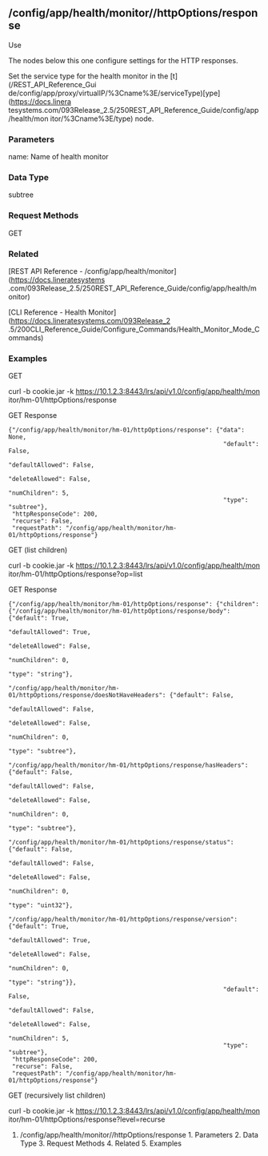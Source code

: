 ## /config/app/health/monitor/<name>/httpOptions/response

Use

The nodes below this one configure settings for the HTTP responses.

Set the service type for the health monitor in the [t](/REST_API_Reference_Gui
de/config/app/proxy/virtualIP/%3Cname%3E/serviceType)[ype](https://docs.linera
tesystems.com/093Release_2.5/250REST_API_Reference_Guide/config/app/health/mon
itor/%3Cname%3E/type) node.

### Parameters

name: Name of health monitor

### Data Type

subtree

### Request Methods

GET

### Related

[REST API Reference - /config/app/health/monitor](https://docs.lineratesystems
.com/093Release_2.5/250REST_API_Reference_Guide/config/app/health/monitor)

[CLI Reference - Health Monitor](https://docs.lineratesystems.com/093Release_2
.5/200CLI_Reference_Guide/Configure_Commands/Health_Monitor_Mode_Commands)

### Examples

GET

curl -b cookie.jar -k https://10.1.2.3:8443/lrs/api/v1.0/config/app/health/mon
itor/hm-01/httpOptions/response

GET Response

    
    {"/config/app/health/monitor/hm-01/httpOptions/response": {"data": None,
                                                                "default": False,
                                                                "defaultAllowed": False,
                                                                "deleteAllowed": False,
                                                                "numChildren": 5,
                                                                "type": "subtree"},
     "httpResponseCode": 200,
     "recurse": False,
     "requestPath": "/config/app/health/monitor/hm-01/httpOptions/response"}
    

GET (list children)

curl -b cookie.jar -k https://10.1.2.3:8443/lrs/api/v1.0/config/app/health/mon
itor/hm-01/httpOptions/response?op=list

GET Response

    
    {"/config/app/health/monitor/hm-01/httpOptions/response": {"children": {"/config/app/health/monitor/hm-01/httpOptions/response/body": {"default": True,
                                                                                                                                              "defaultAllowed": True,
                                                                                                                                              "deleteAllowed": False,
                                                                                                                                              "numChildren": 0,
                                                                                                                                              "type": "string"},
                                                                              "/config/app/health/monitor/hm-01/httpOptions/response/doesNotHaveHeaders": {"default": False,
                                                                                                                                                            "defaultAllowed": False,
                                                                                                                                                            "deleteAllowed": False,
                                                                                                                                                            "numChildren": 0,
                                                                                                                                                            "type": "subtree"},
                                                                              "/config/app/health/monitor/hm-01/httpOptions/response/hasHeaders": {"default": False,
                                                                                                                                                    "defaultAllowed": False,
                                                                                                                                                    "deleteAllowed": False,
                                                                                                                                                    "numChildren": 0,
                                                                                                                                                    "type": "subtree"},
                                                                              "/config/app/health/monitor/hm-01/httpOptions/response/status": {"default": False,
                                                                                                                                                "defaultAllowed": False,
                                                                                                                                                "deleteAllowed": False,
                                                                                                                                                "numChildren": 0,
                                                                                                                                                "type": "uint32"},
                                                                              "/config/app/health/monitor/hm-01/httpOptions/response/version": {"default": True,
                                                                                                                                                 "defaultAllowed": True,
                                                                                                                                                 "deleteAllowed": False,
                                                                                                                                                 "numChildren": 0,
                                                                                                                                                 "type": "string"}},
                                                                "default": False,
                                                                "defaultAllowed": False,
                                                                "deleteAllowed": False,
                                                                "numChildren": 5,
                                                                "type": "subtree"},
     "httpResponseCode": 200,
     "recurse": False,
     "requestPath": "/config/app/health/monitor/hm-01/httpOptions/response"}
    

GET (recursively list children)

curl -b cookie.jar -k https://10.1.2.3:8443/lrs/api/v1.0/config/app/health/mon
itor/hm-01/httpOptions/response?level=recurse

  1. /config/app/health/monitor/<name>/httpOptions/response
    1. Parameters
    2. Data Type
    3. Request Methods
    4. Related
    5. Examples

